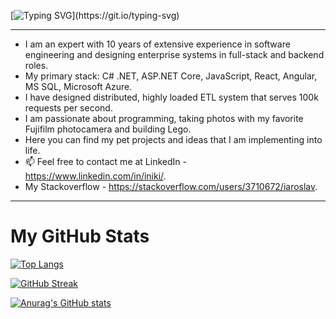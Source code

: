 [![Typing SVG](https://readme-typing-svg.demolab.com/?lines=Hello,+welcome+to+my+profile.)](https://git.io/typing-svg)

<hr/>

- I am an expert with 10 years of extensive experience in software engineering and designing enterprise systems in full-stack and backend roles. 
- My primary stack: C# .NET, ASP.NET Core, JavaScript, React, Angular, MS SQL, Microsoft Azure.
- I have designed distributed, highly loaded ETL system that serves 100k requests per second. 
- I am passionate about programming, taking photos with my favorite Fujifilm photocamera and building Lego. 
- Here you can find my pet projects and ideas that I am implementing into life. 
- 📫 Feel free to contact me at LinkedIn - https://www.linkedin.com/in/iniki/.
- My Stackoverflow - https://stackoverflow.com/users/3710672/iaroslav.

<hr/>

<h1>My GitHub Stats</h1>

[![Top Langs](https://github-readme-stats.vercel.app/api/top-langs/?username=arlek777)](https://github.com/anuraghazra/github-readme-stats)

[![GitHub Streak](https://streak-stats.demolab.com/?user=arlek777)](https://git.io/streak-stats)

[![Anurag's GitHub stats](https://github-readme-stats.vercel.app/api?username=arlek777)](https://github.com/anuraghazra/github-readme-stats)
<!---
arlek777/arlek777 is a ✨ special ✨ repository because its `README.md` (this file) appears on your GitHub profile.
You can click the Preview link to take a look at your changes.
--->
